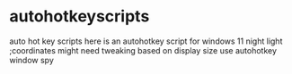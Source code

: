 # autohotkeyscripts
auto hot key scripts
here is an autohotkey script for windows 11 night light
;coordinates might need tweaking based on display size use autohotkey window spy

